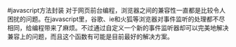 #javascript方法封装
对于网页前台编程，浏览器之间的兼容性一直都是比较令人困扰的问题。在javascript里，谷歌、ie和火狐等浏览器对事件监听的处理都不尽相同，给编程带来了麻烦。不过通过自定义一个新的事件监听器却可以完美地解决兼容上的问题，而且这个函数有可能是目前最好的解决方案。
